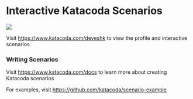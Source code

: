 # Interactive Katacoda Scenarios

[![](http://shields.katacoda.com/katacoda/deveshk/count.svg)](https://www.katacoda.com/deveshk "Get your profile on Katacoda.com")

Visit https://www.katacoda.com/deveshk to view the profile and interactive scenarios

### Writing Scenarios
Visit https://www.katacoda.com/docs to learn more about creating Katacoda scenarios

For examples, visit https://github.com/katacoda/scenario-example
